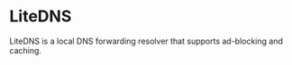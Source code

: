 LiteDNS
=======

LiteDNS is a local DNS forwarding resolver that supports ad-blocking and 
caching.

